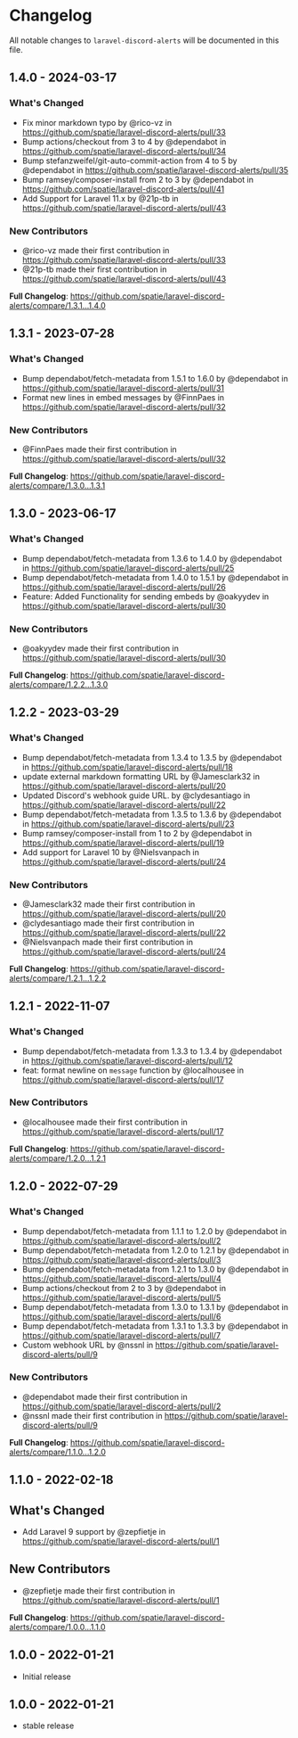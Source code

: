 # Changelog

All notable changes to `laravel-discord-alerts` will be documented in this file.

## 1.4.0 - 2024-03-17

### What's Changed

* Fix minor markdown typo by @rico-vz in https://github.com/spatie/laravel-discord-alerts/pull/33
* Bump actions/checkout from 3 to 4 by @dependabot in https://github.com/spatie/laravel-discord-alerts/pull/34
* Bump stefanzweifel/git-auto-commit-action from 4 to 5 by @dependabot in https://github.com/spatie/laravel-discord-alerts/pull/35
* Bump ramsey/composer-install from 2 to 3 by @dependabot in https://github.com/spatie/laravel-discord-alerts/pull/41
* Add Support for Laravel 11.x by @21p-tb in https://github.com/spatie/laravel-discord-alerts/pull/43

### New Contributors

* @rico-vz made their first contribution in https://github.com/spatie/laravel-discord-alerts/pull/33
* @21p-tb made their first contribution in https://github.com/spatie/laravel-discord-alerts/pull/43

**Full Changelog**: https://github.com/spatie/laravel-discord-alerts/compare/1.3.1...1.4.0

## 1.3.1 - 2023-07-28

### What's Changed

- Bump dependabot/fetch-metadata from 1.5.1 to 1.6.0 by @dependabot in https://github.com/spatie/laravel-discord-alerts/pull/31
- Format new lines in embed messages by @FinnPaes in https://github.com/spatie/laravel-discord-alerts/pull/32

### New Contributors

- @FinnPaes made their first contribution in https://github.com/spatie/laravel-discord-alerts/pull/32

**Full Changelog**: https://github.com/spatie/laravel-discord-alerts/compare/1.3.0...1.3.1

## 1.3.0 - 2023-06-17

### What's Changed

- Bump dependabot/fetch-metadata from 1.3.6 to 1.4.0 by @dependabot in https://github.com/spatie/laravel-discord-alerts/pull/25
- Bump dependabot/fetch-metadata from 1.4.0 to 1.5.1 by @dependabot in https://github.com/spatie/laravel-discord-alerts/pull/26
- Feature: Added Functionality for sending embeds by @oakyydev in https://github.com/spatie/laravel-discord-alerts/pull/30

### New Contributors

- @oakyydev made their first contribution in https://github.com/spatie/laravel-discord-alerts/pull/30

**Full Changelog**: https://github.com/spatie/laravel-discord-alerts/compare/1.2.2...1.3.0

## 1.2.2 - 2023-03-29

### What's Changed

- Bump dependabot/fetch-metadata from 1.3.4 to 1.3.5 by @dependabot in https://github.com/spatie/laravel-discord-alerts/pull/18
- update external markdown formatting URL by @Jamesclark32 in https://github.com/spatie/laravel-discord-alerts/pull/20
- Updated Discord's webhook guide URL. by @clydesantiago in https://github.com/spatie/laravel-discord-alerts/pull/22
- Bump dependabot/fetch-metadata from 1.3.5 to 1.3.6 by @dependabot in https://github.com/spatie/laravel-discord-alerts/pull/23
- Bump ramsey/composer-install from 1 to 2 by @dependabot in https://github.com/spatie/laravel-discord-alerts/pull/19
- Add support for Laravel 10 by @Nielsvanpach in https://github.com/spatie/laravel-discord-alerts/pull/24

### New Contributors

- @Jamesclark32 made their first contribution in https://github.com/spatie/laravel-discord-alerts/pull/20
- @clydesantiago made their first contribution in https://github.com/spatie/laravel-discord-alerts/pull/22
- @Nielsvanpach made their first contribution in https://github.com/spatie/laravel-discord-alerts/pull/24

**Full Changelog**: https://github.com/spatie/laravel-discord-alerts/compare/1.2.1...1.2.2

## 1.2.1 - 2022-11-07

### What's Changed

- Bump dependabot/fetch-metadata from 1.3.3 to 1.3.4 by @dependabot in https://github.com/spatie/laravel-discord-alerts/pull/12
- feat: format newline on `message` function by @localhousee in https://github.com/spatie/laravel-discord-alerts/pull/17

### New Contributors

- @localhousee made their first contribution in https://github.com/spatie/laravel-discord-alerts/pull/17

**Full Changelog**: https://github.com/spatie/laravel-discord-alerts/compare/1.2.0...1.2.1

## 1.2.0 - 2022-07-29

### What's Changed

- Bump dependabot/fetch-metadata from 1.1.1 to 1.2.0 by @dependabot in https://github.com/spatie/laravel-discord-alerts/pull/2
- Bump dependabot/fetch-metadata from 1.2.0 to 1.2.1 by @dependabot in https://github.com/spatie/laravel-discord-alerts/pull/3
- Bump dependabot/fetch-metadata from 1.2.1 to 1.3.0 by @dependabot in https://github.com/spatie/laravel-discord-alerts/pull/4
- Bump actions/checkout from 2 to 3 by @dependabot in https://github.com/spatie/laravel-discord-alerts/pull/5
- Bump dependabot/fetch-metadata from 1.3.0 to 1.3.1 by @dependabot in https://github.com/spatie/laravel-discord-alerts/pull/6
- Bump dependabot/fetch-metadata from 1.3.1 to 1.3.3 by @dependabot in https://github.com/spatie/laravel-discord-alerts/pull/7
- Custom webhook URL by @nssnl in https://github.com/spatie/laravel-discord-alerts/pull/9

### New Contributors

- @dependabot made their first contribution in https://github.com/spatie/laravel-discord-alerts/pull/2
- @nssnl made their first contribution in https://github.com/spatie/laravel-discord-alerts/pull/9

**Full Changelog**: https://github.com/spatie/laravel-discord-alerts/compare/1.1.0...1.2.0

## 1.1.0 - 2022-02-18

## What's Changed

- Add Laravel 9 support by @zepfietje in https://github.com/spatie/laravel-discord-alerts/pull/1

## New Contributors

- @zepfietje made their first contribution in https://github.com/spatie/laravel-discord-alerts/pull/1

**Full Changelog**: https://github.com/spatie/laravel-discord-alerts/compare/1.0.0...1.1.0

## 1.0.0 - 2022-01-21

- Initial release

## 1.0.0 - 2022-01-21

- stable release
